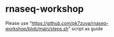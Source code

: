 # rnaseq-workshop

Please use "https://github.com/pk7zuva/rnaseq-workshop/blob/main/steps.sh" script as guide
